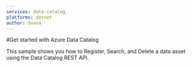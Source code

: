 ```yaml
---
services: data-catalog
platforms: dotnet
author: dvana
---
```

#Get started with Azure Data Catalog

This sample shows you how to Register, Search, and Delete a data asset using the Data Catalog REST API.


